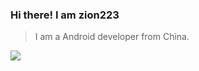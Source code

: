 ### Hi there! I am zion223

> I am a Android developer from China.
<!--
**zion223/zion223** is a ✨ _special_ ✨ repository because its `README.md` (this file) appears on your GitHub profile.

Here are some ideas to get you started:

- 🔭 I’m currently working on ...
- 🌱 I’m currently learning ...
- 👯 I’m looking to collaborate on ...
- 🤔 I’m looking for help with ...
- 💬 Ask me about ...
- 📫 How to reach me: ...
- 😄 Pronouns: ...
- ⚡ Fun fact: ...
-->
<!--[![Focus Repo](https://github-readme-stats.vercel.app/api/pin/?username=zion223&repo=NeteaseCloudMusic-MVVM&show_owner=true)](https://github.com/zion223/NeteaseCloudMusic-MVVM)-->
<a href="https://github.com/anuraghazra/github-readme-stats">
  <img align="center" src="https://github-readme-stats.vercel.app/api?username=zion223&layout=compact" />
</a>

<!--[![zion223's github stats](https://github-readme-stats.vercel.app/api?username=zion223)](https://github.com/anuraghazra/github-readme-stats)
[![Top Langs](https://github-readme-stats.vercel.app/api/top-langs/?username=zion223&layout=compact)](https://github.com/anuraghazra/github-readme-stats)-->

